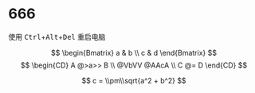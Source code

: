 # 666

使用 <kbd>Ctrl</kbd>+<kbd>Alt</kbd>+<kbd>Del</kbd> 重启电脑

$$
\begin{Bmatrix}
   a & b \\
   c & d
\end{Bmatrix}
$$
$$
\begin{CD}
   A @>a>> B \\
@VbVV @AAcA \\
   C @= D
\end{CD}
$$

$$
c = \\pm\\sqrt{a^2 + b^2}
$$